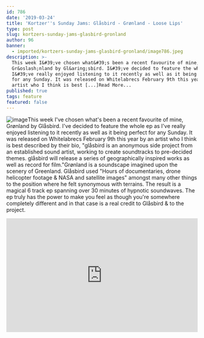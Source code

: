 ```yaml
---
id: 786
date: '2019-03-24'
title: 'Kortzer''s Sunday Jams: Glåsbird - Grønland - Loose Lips'
type: post
slug: kortzers-sunday-jams-glasbird-gronland
author: 96
banner:
  - imported/kortzers-sunday-jams-glasbird-gronland/image786.jpeg
description: >-
  This week I&#39;ve chosen what&#39;s been a recent favourite of mine,
  Gr&oslash;nland by Gl&aring;sbird. I&#39;ve decided to feature the whole ep as
  I&#39;ve really enjoyed listening to it recently as well as it being perfect
  for any Sunday. It was released on Whitelabrecs February 9th this year by an
  artist who I think is best [...]Read More...
published: true
tags: feature
featured: false
---
```

![image](../imported/kortzers-sunday-jams-glasbird-gronland/image786.jpeg)This week I've chosen what's been a recent favourite of mine, Grønland by Glåsbird. I've decided to feature the whole ep as I've really enjoyed listening to it recently as well as it being perfect for any Sunday. It was released on Whitelabrecs February 9th this year by an artist who I think is best described by their bio, "glåsbird is an anonymous side project from an established sound artist, working to create soundtracks to pre-decided themes. glåsbird will release a series of geographically inspired works as well as record for film."Grønland is a soundscape imagined upon the scenery of Greenland. Glåsbird used "Hours of documentaries, drone helicopter footage & NASA and satellite images" amongst many other things to the position where he felt synonymous with terrains. The result is a magical 6 track ep spanning over 30 minutes of hypnotic soundwaves. The ep truly has the power to make you feel as though you're somewhere completely different and in that case is a real credit to Glåsbird & to the project. 

<iframe width='100%' height='300' scrolling='no' frameborder='no' allow='autoplay' src='http://www.youtube.com/embed/1Acj-TeKFCU?wmode=opaque'></iframe>